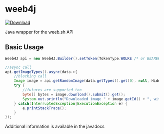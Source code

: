 # weeb4j
[ ![Download](https://api.bintray.com/packages/natanbc/maven/weeb4j/images/download.svg) ](https://bintray.com/natanbc/maven/weeb4j/_latestVersion)

Java wrapper for the weeb.sh API

## Basic Usage

```java
Weeb4J api = new Weeb4J.Builder().setToken(TokenType.WOLKE /* or BEARER */, "my_token").build();

//async call
api.getImageTypes().async(data->{
    //blocking call
    Image image = api.getRandomImage(data.getTypes().get(0), null, HiddenMode.DEFAULT, NsfwFilter.NO_NSFW, FileType.PNG).execute();
    try {
        //futures are supported too
        byte[] bytes = image.download().submit().get();
        System.out.println("Downloaded image " + image.getId() + ", with " + bytes.length + " bytes");
    } catch(InterruptedException|ExecutionException e) {
        e.printStackTrace();
    }
});
```

Additional information is available in the javadocs
